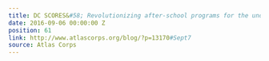 ```yaml
---
title: DC SCORES&#58; Revolutionizing after-school programs for the underserved
date: 2016-09-06 00:00:00 Z
position: 61
link: http://www.atlascorps.org/blog/?p=13170#Sept7
source: Atlas Corps
---
```


